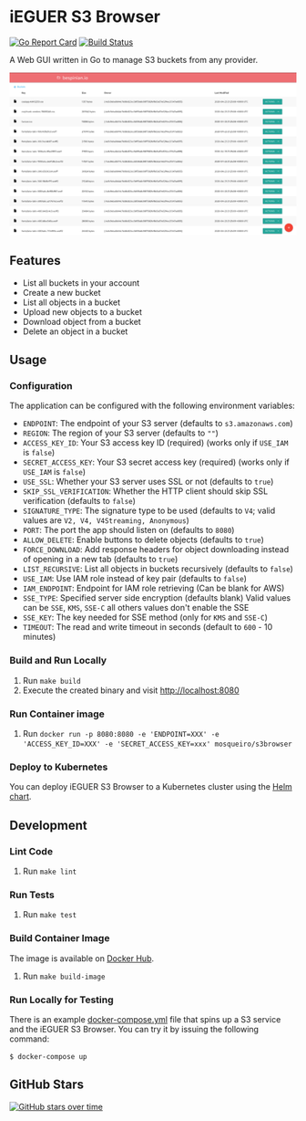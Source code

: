 # iEGUER S3 Browser

[![Go Report Card](https://goreportcard.com/badge/github.com/mosqueiro/s3browser)](https://goreportcard.com/report/github.com/mosqueiro/s3browser)
[![Build Status](https://github.com/mosqueiro/s3browser/actions/workflows/main.yml/badge.svg)](https://github.com/mosqueiro/s3browser/actions)

A Web GUI written in Go to manage S3 buckets from any provider.

![Screenshot](https://raw.githubusercontent.com/mosqueiro/s3browser/main/screenshot.png)

## Features

- List all buckets in your account
- Create a new bucket
- List all objects in a bucket
- Upload new objects to a bucket
- Download object from a bucket
- Delete an object in a bucket

## Usage

### Configuration

The application can be configured with the following environment variables:

- `ENDPOINT`: The endpoint of your S3 server (defaults to `s3.amazonaws.com`)
- `REGION`: The region of your S3 server (defaults to `""`)
- `ACCESS_KEY_ID`: Your S3 access key ID (required) (works only if `USE_IAM` is `false`)
- `SECRET_ACCESS_KEY`: Your S3 secret access key (required) (works only if `USE_IAM` is `false`)
- `USE_SSL`: Whether your S3 server uses SSL or not (defaults to `true`)
- `SKIP_SSL_VERIFICATION`: Whether the HTTP client should skip SSL verification (defaults to `false`)
- `SIGNATURE_TYPE`: The signature type to be used (defaults to `V4`; valid values are `V2, V4, V4Streaming, Anonymous`)
- `PORT`: The port the app should listen on (defaults to `8080`)
- `ALLOW_DELETE`: Enable buttons to delete objects (defaults to `true`)
- `FORCE_DOWNLOAD`: Add response headers for object downloading instead of opening in a new tab (defaults to `true`)
- `LIST_RECURSIVE`: List all objects in buckets recursively (defaults to `false`)
- `USE_IAM`: Use IAM role instead of key pair (defaults to `false`)
- `IAM_ENDPOINT`: Endpoint for IAM role retrieving (Can be blank for AWS)
- `SSE_TYPE`: Specified server side encryption (defaults blank) Valid values can be `SSE`, `KMS`, `SSE-C` all others values don't enable the SSE
- `SSE_KEY`: The key needed for SSE method (only for `KMS` and `SSE-C`)
- `TIMEOUT`: The read and write timeout in seconds (default to `600` - 10 minutes)

### Build and Run Locally

1.  Run `make build`
1.  Execute the created binary and visit <http://localhost:8080>

### Run Container image

1. Run `docker run -p 8080:8080 -e 'ENDPOINT=XXX' -e 'ACCESS_KEY_ID=XXX' -e 'SECRET_ACCESS_KEY=xxx' mosqueiro/s3browser`

### Deploy to Kubernetes

You can deploy iEGUER S3 Browser to a Kubernetes cluster using the [Helm chart](https://github.com/sergeyshevch/s3browser-helm).

## Development

### Lint Code

1. Run `make lint`

### Run Tests

1.  Run `make test`

### Build Container Image

The image is available on [Docker Hub](https://hub.docker.com/r/mosqueiro/s3browser/).

1.  Run `make build-image`

### Run Locally for Testing

There is an example [docker-compose.yml](https://github.com/mosqueiro/s3browser/blob/main/docker-compose.yml) file that spins up a S3 service and the iEGUER S3 Browser. You can try it by issuing the following command:

```shell
$ docker-compose up
```

## GitHub Stars

[![GitHub stars over time](https://starchart.cc/mosqueiro/s3browser.svg?variant=adaptive)](https://starchart.cc/mosqueiro/s3browser)
